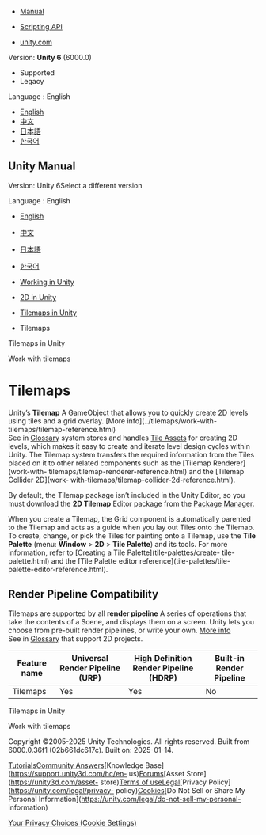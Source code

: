 [](https://docs.unity3d.com)

  * [Manual](../Manual/index.html)
  * [Scripting API](../ScriptReference/index.html)

  * [unity.com](https://unity.com/)

Version: **Unity 6** (6000.0)

  * Supported
  * Legacy

Language : English

  * [English](/Manual/tilemaps/tilemaps.html)
  * [中文](/cn/current/Manual/tilemaps/tilemaps.html)
  * [日本語](/ja/current/Manual/tilemaps/tilemaps.html)
  * [한국어](/kr/current/Manual/tilemaps/tilemaps.html)

[](https://docs.unity3d.com)

## Unity Manual

Version: Unity 6Select a different version

Language : English

  * [English](/Manual/tilemaps/tilemaps.html)
  * [中文](/cn/current/Manual/tilemaps/tilemaps.html)
  * [日本語](/ja/current/Manual/tilemaps/tilemaps.html)
  * [한국어](/kr/current/Manual/tilemaps/tilemaps.html)

  * [Working in Unity](../working-in-unity.html)
  * [2D in Unity](../Unity2D.html)
  * [Tilemaps in Unity](../tilemaps/tilemaps-landing.html)
  * Tilemaps

[](../tilemaps/tilemaps-landing.html)

Tilemaps in Unity

[](../tilemaps/work-with-tilemaps/work-with-tilemaps-landing.html)

Work with tilemaps

# Tilemaps

Unity’s **Tilemap** A GameObject that allows you to quickly create 2D levels
using tiles and a grid overlay. [More info](../tilemaps/work-with-
tilemaps/tilemap-reference.html)  
See in [Glossary](../Glossary.html#Tilemap) system stores and handles [Tile
Assets](tiles-for-tilemaps/tile-asset-reference.html) for creating 2D levels,
which makes it easy to create and iterate level design cycles within Unity.
The Tilemap system transfers the required information from the Tiles placed on
it to other related components such as the [Tilemap Renderer](work-with-
tilemaps/tilemap-renderer-reference.html) and the [Tilemap Collider 2D](work-
with-tilemaps/tilemap-collider-2d-reference.html).

By default, the Tilemap package isn’t included in the Unity Editor, so you
must download the **2D Tilemap** Editor package from the [Package
Manager](../Packages.html).

When you create a Tilemap, the Grid component is automatically parented to the
Tilemap and acts as a guide when you lay out Tiles onto the Tilemap. To
create, change, or pick the Tiles for painting onto a Tilemap, use the **Tile
Palette** (menu: **Window** > **2D** > **Tile Palette**) and its tools. For
more information, refer to [Creating a Tile Palette](tile-palettes/create-
tile-palette.html) and the [Tile Palette editor reference](tile-palettes/tile-
palette-editor-reference.html).

## Render Pipeline Compatibility

Tilemaps are supported by all **render pipeline** A series of operations that
take the contents of a Scene, and displays them on a screen. Unity lets you
choose from pre-built render pipelines, or write your own. [More
info](../render-pipelines.html)  
See in [Glossary](../Glossary.html#Renderpipeline) that support 2D projects.

**Feature name** | **Universal Render Pipeline (URP)** | **High Definition Render Pipeline (HDRP)** | **Built-in Render Pipeline**  
---|---|---|---  
Tilemaps | Yes | Yes | No  
  
[](../tilemaps/tilemaps-landing.html)

Tilemaps in Unity

[](../tilemaps/work-with-tilemaps/work-with-tilemaps-landing.html)

Work with tilemaps

Copyright ©2005-2025 Unity Technologies. All rights reserved. Built from
6000.0.36f1 (02b661dc617c). Built on: 2025-01-14.

[Tutorials](https://learn.unity.com/)[Community
Answers](https://answers.unity3d.com)[Knowledge
Base](https://support.unity3d.com/hc/en-
us)[Forums](https://forum.unity3d.com)[Asset Store](https://unity3d.com/asset-
store)[Terms of
use](https://docs.unity3d.com/Manual/TermsOfUse.html)[Legal](https://unity.com/legal)[Privacy
Policy](https://unity.com/legal/privacy-
policy)[Cookies](https://unity.com/legal/cookie-policy)[Do Not Sell or Share
My Personal Information](https://unity.com/legal/do-not-sell-my-personal-
information)

[Your Privacy Choices (Cookie Settings)](javascript:void\(0\);)

